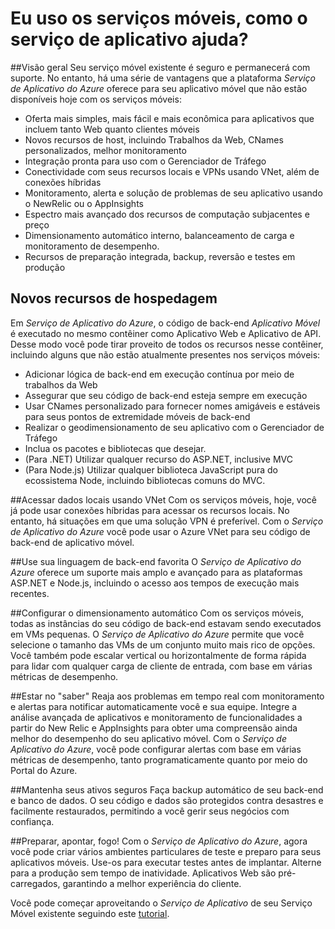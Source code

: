 <properties
	pageTitle="Eu uso Serviços Móveis, como o Serviço de Aplicativo ajuda?"
	description="Saiba quais são as vantagens que o Serviço de Aplicativo traz para os projetos de serviços móveis existentes."
	services="app-service\mobile"
	documentationCenter="ios"
	authors="adrianhall"
	manager="dwrede"
	editor=""/>

<tags
	ms.service="app-service-mobile"
	ms.workload="mobile"
	ms.tgt_pltfrm="mobile-multiple"
	ms.devlang="na"
	ms.topic="get-started-article"
	ms.date="06/30/2016"
	ms.author="krisragh"/>

# <a name="getting-started"> </a>Eu uso os serviços móveis, como o serviço de aplicativo ajuda?

##Visão geral
Seu serviço móvel existente é seguro e permanecerá com suporte. No entanto, há uma série de vantagens que a plataforma *Serviço de Aplicativo do Azure* oferece para seu aplicativo móvel que não estão disponíveis hoje com os serviços móveis:

- Oferta mais simples, mais fácil e mais econômica para aplicativos que incluem tanto Web quanto clientes móveis
- Novos recursos de host, incluindo Trabalhos da Web, CNames personalizados, melhor monitoramento
- Integração pronta para uso com o Gerenciador de Tráfego
- Conectividade com seus recursos locais e VPNs usando VNet, além de conexões híbridas
- Monitoramento, alerta e solução de problemas de seu aplicativo usando o NewRelic ou o AppInsights
- Espectro mais avançado dos recursos de computação subjacentes e preço
- Dimensionamento automático interno, balanceamento de carga e monitoramento de desempenho.
- Recursos de preparação integrada, backup, reversão e testes em produção

## Novos recursos de hospedagem
Em *Serviço de Aplicativo do Azure*, o código de back-end *Aplicativo Móvel* é executado no mesmo contêiner como Aplicativo Web e Aplicativo de API. Desse modo você pode tirar proveito de todos os recursos nesse contêiner, incluindo alguns que não estão atualmente presentes nos serviços móveis:

- Adicionar lógica de back-end em execução contínua por meio de trabalhos da Web
- Assegurar que seu código de back-end esteja sempre em execução
- Usar CNames personalizado para fornecer nomes amigáveis e estáveis para seus pontos de extremidade móveis de back-end
- Realizar o geodimensionamento de seu aplicativo com o Gerenciador de Tráfego
- Inclua os pacotes e bibliotecas que desejar.
- (Para .NET) Utilizar qualquer recurso do ASP.NET, inclusive MVC
- (Para Node.js) Utilizar qualquer biblioteca JavaScript pura do ecossistema Node, incluindo bibliotecas comuns do MVC.

##Acessar dados locais usando VNet
Com os serviços móveis, hoje, você já pode usar conexões híbridas para acessar os recursos locais. No entanto, há situações em que uma solução VPN é preferível. Com o *Serviço de Aplicativo do Azure* você pode usar o Azure VNet para seu código de back-end de aplicativo móvel.

##Use sua linguagem de back-end favorita
O *Serviço de Aplicativo do Azure* oferece um suporte mais amplo e avançado para as plataformas ASP.NET e Node.js, incluindo o acesso aos tempos de execução mais recentes.

##Configurar o dimensionamento automático
Com os serviços móveis, todas as instâncias do seu código de back-end estavam sendo executados em VMs pequenas. O *Serviço de Aplicativo do Azure* permite que você selecione o tamanho das VMs de um conjunto muito mais rico de opções. Você também pode escalar vertical ou horizontalmente de forma rápida para lidar com qualquer carga de cliente de entrada, com base em várias métricas de desempenho.

##Estar no "saber"
Reaja aos problemas em tempo real com monitoramento e alertas para notificar automaticamente você e sua equipe. Integre a análise avançada de aplicativos e monitoramento de funcionalidades a partir do New Relic e AppInsights para obter uma compreensão ainda melhor do desempenho do seu aplicativo móvel. Com o *Serviço de Aplicativo do Azure*, você pode configurar alertas com base em várias métricas de desempenho, tanto programaticamente quanto por meio do Portal do Azure.

##Mantenha seus ativos seguros
Faça backup automático de seu back-end e banco de dados. O seu código e dados são protegidos contra desastres e facilmente restaurados, permitindo a você gerir seus negócios com confiança.

##Preparar, apontar, fogo!
Com o *Serviço de Aplicativo do Azure*, agora você pode criar vários ambientes particulares de teste e preparo para seus aplicativos móveis. Use-os para executar testes antes de implantar. Alterne para a produção sem tempo de inatividade. Aplicativos Web são pré-carregados, garantindo a melhor experiência do cliente.

Você pode começar aproveitando o *Serviço de Aplicativo* de seu Serviço Móvel existente seguindo este [tutorial](app-service-mobile-migrating-from-mobile-services.md).

<!---HONumber=AcomDC_0706_2016-->